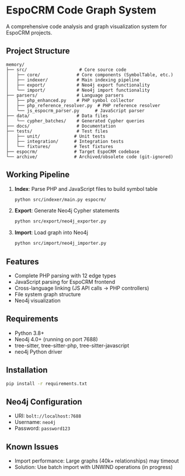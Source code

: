 # EspoCRM Code Graph System

A comprehensive code analysis and graph visualization system for EspoCRM projects.

## Project Structure

```
memory/
├── src/                    # Core source code
│   ├── core/              # Core components (SymbolTable, etc.)
│   ├── indexer/           # Main indexing pipeline
│   ├── export/            # Neo4j export functionality
│   └── import/            # Neo4j import functionality
├── parsers/               # Language parsers
│   ├── php_enhanced.py    # PHP symbol collector
│   ├── php_reference_resolver.py  # PHP reference resolver
│   └── js_espocrm_parser.py      # JavaScript parser
├── data/                  # Data files
│   └── cypher_batches/    # Generated Cypher queries
├── docs/                  # Documentation
├── tests/                 # Test files
│   ├── unit/             # Unit tests
│   ├── integration/      # Integration tests
│   └── fixtures/         # Test fixtures
├── espocrm/              # Target EspoCRM codebase
└── archive/              # Archived/obsolete code (git-ignored)
```

## Working Pipeline

1. **Index**: Parse PHP and JavaScript files to build symbol table
   ```bash
   python src/indexer/main.py espocrm/
   ```

2. **Export**: Generate Neo4j Cypher statements
   ```bash
   python src/export/neo4j_exporter.py
   ```

3. **Import**: Load graph into Neo4j
   ```bash
   python src/import/neo4j_importer.py
   ```

## Features

- Complete PHP parsing with 12 edge types
- JavaScript parsing for EspoCRM frontend
- Cross-language linking (JS API calls → PHP controllers)
- File system graph structure
- Neo4j visualization

## Requirements

- Python 3.8+
- Neo4j 4.0+ (running on port 7688)
- tree-sitter, tree-sitter-php, tree-sitter-javascript
- neo4j Python driver

## Installation

```bash
pip install -r requirements.txt
```

## Neo4j Configuration

- URI: `bolt://localhost:7688`
- Username: `neo4j`
- Password: `password123`

## Known Issues

- Import performance: Large graphs (40k+ relationships) may timeout
- Solution: Use batch import with UNWIND operations (in progress)